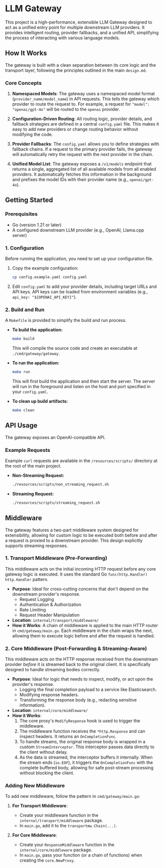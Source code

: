 # LLM Gateway

This project is a high-performance, extensible LLM Gateway designed to act as a unified entry point for multiple downstream LLM providers. It provides intelligent routing, provider fallbacks, and a unified API, simplifying the process of interacting with various language models.

## How It Works

The gateway is built with a clean separation between its core logic and the transport layer, following the principles outlined in the main `design.md`.

### Core Concepts

1.  **Namespaced Models**: The gateway uses a namespaced model format (`provider_name/model_name`) in API requests. This tells the gateway which provider to route the request to. For example, a request for `"model": "openai/gpt-4o"` will be routed to the `openai` provider.

2.  **Configuration-Driven Routing**: All routing logic, provider details, and fallback strategies are defined in a central `config.yaml` file. This makes it easy to add new providers or change routing behavior without modifying the code.

3.  **Provider Fallbacks**: The `config.yaml` allows you to define strategies with fallback chains. If a request to the primary provider fails, the gateway will automatically retry the request with the next provider in the chain.

4.  **Unified Model List**: The gateway exposes a `/v1/models` endpoint that returns a single, aggregated list of all available models from all enabled providers. It automatically fetches this information in the background and prefixes the model IDs with their provider name (e.g., `openai/gpt-4o`).

## Getting Started

### Prerequisites

*   Go (version 1.21 or later)
*   A configured downstream LLM provider (e.g., OpenAI, Llama.cpp server)

### 1. Configuration

Before running the application, you need to set up your configuration file.

1.  Copy the example configuration:
    ```bash
    cp config.example.yaml config.yaml
    ```
2.  Edit `config.yaml` to add your provider details, including target URLs and API keys. API keys can be loaded from environment variables (e.g., `api_key: "${OPENAI_API_KEY}"`).

### 2. Build and Run

A `Makefile` is provided to simplify the build and run process.

*   **To build the application:**
    ```bash
    make build
    ```
    This will compile the source code and create an executable at `./cmd/gateway/gateway`.

*   **To run the application:**
    ```bash
    make run
    ```
    This will first build the application and then start the server. The server will run in the foreground and listen on the host and port specified in your `config.yaml`.

*   **To clean up build artifacts:**
    ```bash
    make clean
    ```

## API Usage

The gateway exposes an OpenAI-compatible API.

### Example Requests

Example `curl` requests are available in the `/resources/scripts/` directory at the root of the main project.

*   **Non-Streaming Request:**
    ```bash
    ./resources/scripts/non_streaming_request.sh
    ```

*   **Streaming Request:**
    ```bash
    ./resources/scripts/streaming_request.sh
    ```

## Middleware

The gateway features a two-part middleware system designed for extensibility, allowing for custom logic to be executed both before and after a request is proxied to a downstream provider. This design explicitly supports streaming responses.

### 1. Transport Middleware (Pre-Forwarding)

This middleware acts on the initial incoming HTTP request before any core gateway logic is executed. It uses the standard Go `func(http.Handler) http.Handler` pattern.

*   **Purpose**: Ideal for cross-cutting concerns that don't depend on the downstream provider's response.
    *   Request Logging
    *   Authentication & Authorization
    *   Rate Limiting
    *   Request Header Manipulation
*   **Location**: `internal/transport/middleware/`
*   **How it Works**: A chain of middleware is applied to the main HTTP router in `cmd/gateway/main.go`. Each middleware in the chain wraps the next, allowing them to execute logic before and after the request is handled.

### 2. Core Middleware (Post-Forwarding & Streaming-Aware)

This middleware acts on the HTTP response received from the downstream provider *before* it is streamed back to the original client. It is specifically designed to handle streaming bodies correctly.

*   **Purpose**: Ideal for logic that needs to inspect, modify, or act upon the provider's response.
    *   Logging the final completion payload to a service like Elasticsearch.
    *   Modifying response headers.
    *   Transforming the response body (e.g., redacting sensitive information).
*   **Location**: `internal/core/middleware/`
*   **How it Works**:
    1.  The core proxy's `ModifyResponse` hook is used to trigger the middleware.
    2.  The middleware function receives the `*http.Response` and can inspect headers. It returns an `OnCompletionFunc`.
    3.  To handle streams, the original response body is wrapped in a custom `StreamInterceptor`. This interceptor passes data directly to the client without delay.
    4.  As the data is streamed, the interceptor buffers it internally. When the stream ends (`io.EOF`), it triggers the `OnCompletionFunc` with the complete buffered body, allowing for safe post-stream processing without blocking the client.

### Adding New Middleware

To add new middleware, follow the pattern in `cmd/gateway/main.go`:

1.  **For Transport Middleware**:
    *   Create your middleware function in the `internal/transport/middleware` package.
    *   In `main.go`, add it to the `transportmw.Chain(...)`.

2.  **For Core Middleware**:
    *   Create your `ResponseMiddleware` function in the `internal/core/middleware` package.
    *   In `main.go`, pass your function (or a chain of functions) when creating the `core.NewProxy`.
